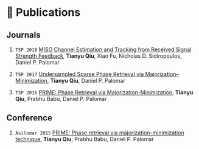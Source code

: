# 📝 Publications

## Journals

1. ``TSP 2018`` [MISO Channel Estimation and Tracking from Received Signal Strength Feedback](https://ieeexplore.ieee.org/abstract/document/8253866), **Tianyu Qiu**, Xiao Fu, Nicholas D. Sidiropoulos, Daniel P. Palomar

1. ``TSP 2017`` [Undersampled Sparse Phase Retrieval via Majorization–Minimization](https://ieeexplore.ieee.org/abstract/document/8017486), **Tianyu Qiu**, Daniel P. Palomar

1. ``TSP 2016`` [PRIME: Phase Retrieval via Majorization-Minimization](https://ieeexplore.ieee.org/abstract/document/7499815), **Tianyu Qiu**, Prabhu Babu, Daniel P. Palomar

## Conference

1. ``Asilomar 2015`` [PRIME: Phase retrieval via majorization-minimization technique](https://ieeexplore.ieee.org/abstract/document/7421435), **Tianyu Qiu**, Prabhu Babu, Daniel P. Palomar